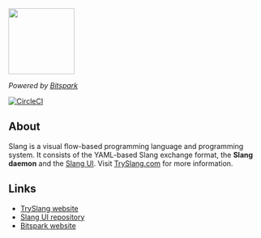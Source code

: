 <img src="http://tryslang.com/slang2.png" height="130">

*Powered by [Bitspark](https://bitspark.de)*

[![CircleCI](https://circleci.com/gh/Bitspark/slang/tree/master.svg?style=svg&circle-token=ba892aab7dad71da5e2c426eff2a336974d96df0)](https://circleci.com/gh/Bitspark/slang/tree/master)

## About

Slang is a visual flow-based programming language and programming system. It consists of the YAML-based Slang exchange format, the **Slang daemon** and the [Slang UI](https://github.com/Bitspark/slang-ui). Visit [TrySlang.com](http://tryslang.com) for more information.

## Links

- [TrySlang website](http://tryslang.com)
- [Slang UI repository](https://github.com/Bitspark/slang-ui)
- [Bitspark website](https://bitspark.de)

